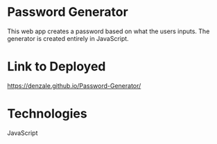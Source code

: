 # Password Generator

This web app creates a password based on what the users inputs. The generator is created entirely in JavaScript.

# Link to Deployed
https://denzale.github.io/Password-Generator/

# Technologies 
JavaScript